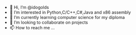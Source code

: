 - 👋 Hi, I’m @idogolds
- 👀 I’m interested in Python,C/C++,C#,Java and x86 assembly
- 🌱 I’m currently learning  computer science for my diploma 
- 💞️ I’m looking to collaborate on projects 
- 📫 How to reach me ...

<!---
idogolds/idogolds is a ✨ special ✨ repository because its `README.md` (this file) appears on your GitHub profile.
You can click the Preview link to take a look at your changes.
--->
